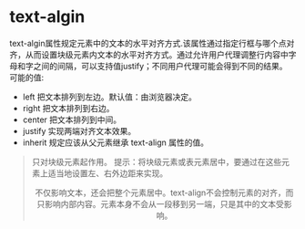 # text-algin
text-algin属性规定元素中的文本的水平对齐方式.该属性通过指定行框与哪个点对齐，从而设置块级元素内文本的水平对齐方式。通过允许用户代理调整行内容中字母和字之间的间隔，可以支持值justify；不同用户代理可能会得到不同的结果。
可能的值:
* left    把文本排列到左边。默认值：由浏览器决定。
* right   把文本排列到右边。
* center  把文本排列到中间。
* justify 实现两端对齐文本效果。
* inherit 规定应该从父元素继承 text-align 属性的值。
>只对块级元素起作用。
>提示：将块级元素或表元素居中，要通过在这些元素上适当地设置左、右外边距来实现。
><CENTER> 不仅影响文本，还会把整个元素居中。text-align不会控制元素的对齐，而只影响内部内容。元素本身不会从一段移到另一端，只是其中的文本受影响。
